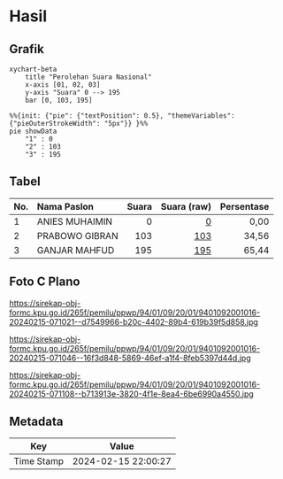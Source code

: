 # Hasil

## Grafik

```mermaid
xychart-beta
    title "Perolehan Suara Nasional"
    x-axis [01, 02, 03]
    y-axis "Suara" 0 --> 195
    bar [0, 103, 195]
```

```mermaid
%%{init: {"pie": {"textPosition": 0.5}, "themeVariables": {"pieOuterStrokeWidth": "5px"}} }%%
pie showData
    "1" : 0
    "2" : 103
    "3" : 195
```

## Tabel

| No. | Nama Paslon    | Suara | Suara (raw) | Persentase |
|:--- |:-------------- | -----:| -----------:| ----------:|
| 1   | ANIES MUHAIMIN | 0     | [0][p-1]    | 0,00       |
| 2   | PRABOWO GIBRAN | 103   | [103][p-2]  | 34,56      |
| 3   | GANJAR MAHFUD  | 195   | [195][p-3]  | 65,44      |


[p-1]: https://github.com/gigit-pemilu/pemilu-2024/blob/main/pilpres/hitung-suara/sub/94-papua-tengah/sub/01-nabire/sub/09-teluk-kimi/sub/2001-samabusa/sub/016-tps/sub/paslon-1.txt
[p-2]: https://github.com/gigit-pemilu/pemilu-2024/blob/main/pilpres/hitung-suara/sub/94-papua-tengah/sub/01-nabire/sub/09-teluk-kimi/sub/2001-samabusa/sub/016-tps/sub/paslon-2.txt
[p-3]: https://github.com/gigit-pemilu/pemilu-2024/blob/main/pilpres/hitung-suara/sub/94-papua-tengah/sub/01-nabire/sub/09-teluk-kimi/sub/2001-samabusa/sub/016-tps/sub/paslon-3.txt

## Foto C Plano

https://sirekap-obj-formc.kpu.go.id/265f/pemilu/ppwp/94/01/09/20/01/9401092001016-20240215-071021--d7549966-b20c-4402-89b4-619b39f5d858.jpg

https://sirekap-obj-formc.kpu.go.id/265f/pemilu/ppwp/94/01/09/20/01/9401092001016-20240215-071046--16f3d848-5869-46ef-a1f4-8feb5397d44d.jpg

https://sirekap-obj-formc.kpu.go.id/265f/pemilu/ppwp/94/01/09/20/01/9401092001016-20240215-071108--b713913e-3820-4f1e-8ea4-6be6990a4550.jpg


## Metadata

| Key        | Value               |
| ---------- | ------------------- |
| Time Stamp | 2024-02-15 22:00:27 |



